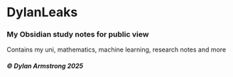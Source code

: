 # DylanLeaks

### My Obsidian study notes for public view

Contains my uni, mathematics, machine learning, research notes and more

##### &copy; Dylan Armstrong 2025
